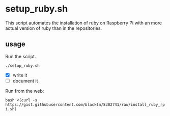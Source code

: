 # setup_ruby.sh
This script automates the installation of ruby on Raspberry Pi with an more actual version of ruby than in the repositories.

## usage
Run the script.
```shell
./setup_ruby.sh
```
- [x] write it
- [ ] document it

Run from the web:

``` bash <(curl -s https://gist.githubusercontent.com/blacktm/8302741/raw/install_ruby_rpi.sh) ```
